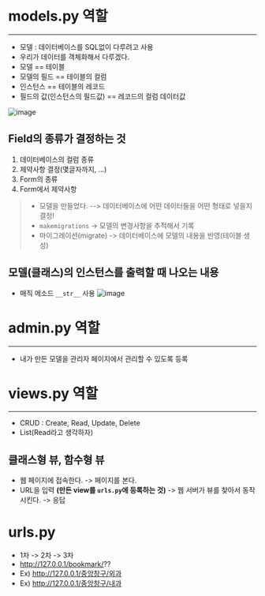 # models.py 역할
-------------------------
- 모델 : 데이터베이스를 SQL없이 다루려고 사용
- 우리가 데이터를 객체화해서 다루겠다.
- 모델 == 테이블
- 모델의 필드 == 테이블의 컬럼
- 인스턴스 == 테이블의 레코드
- 필드의 값(인스턴스의 필드값) == 레코드의 컬럼 데이터값

![image](https://user-images.githubusercontent.com/77317312/126591220-619c1b8f-fca3-4758-ace4-64fcca264432.png)
## Field의 종류가 결정하는 것
1. 데이터베이스의 컬럼 종류
2. 제약사항 결정(몇글자까지, ...)
3. Form의 종류
4. Form에서 제약사항

> - 모델을 만들었다. --> 데이터베이스에 어떤 데이터들을 어떤 형태로 넣을지 결정!
> - `makemigrations` -> 모델의 변경사항을 추적해서 기록
> - 마이그레이션(migrate) -> 데이터베이스에 모델의 내용을 반영(테이블 생성)

## 모델(클래스)의 인스턴스를 출력할 때 나오는 내용
- 매직 메소드 `__str__` 사용
![image](https://user-images.githubusercontent.com/77317312/126592093-7f57cfbb-00f2-4d30-920f-27dcb900fae0.png)

# admin.py 역할
-------------------------
- 내가 만든 모델을 관리자 페이지에서 관리할 수 있도록 등록

# views.py 역할
-------------------------
- CRUD : Create, Read, Update, Delete
- List(Read라고 생각하자)

## 클래스형 뷰, 함수형 뷰
- 웹 페이지에 접속한다. -> 페이지를 본다.
- URL을 입력 **(만든 view를 `urls.py`에 등록하는 것)**  -> 웹 서버가 뷰를 찾아서 동작시킨다. -> 응답

# urls.py
- 1차 -> 2차 -> 3차
- http://127.0.0.1/bookmark/??
- Ex) http://127.0.0.1/중앙창구/외과
- Ex) http://127.0.0.1/중앙창구/내과
